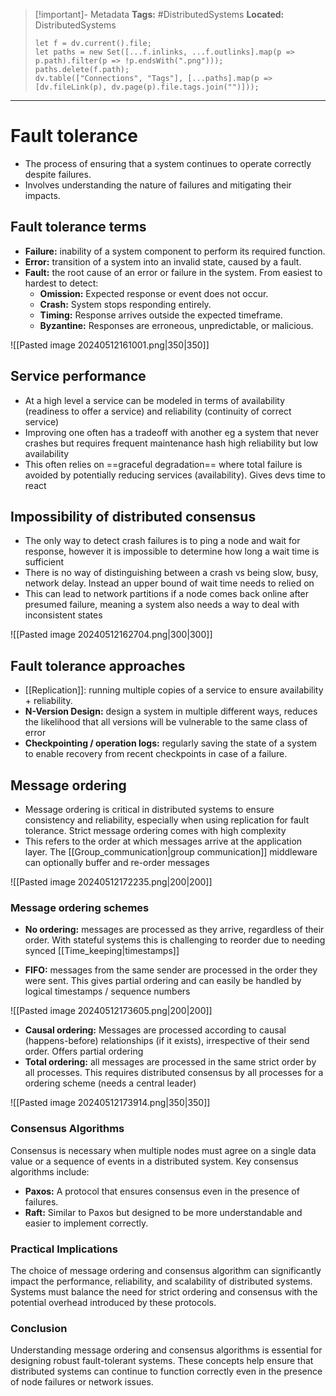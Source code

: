 > [!important]- Metadata
> **Tags:** #DistributedSystems 
> **Located:** DistributedSystems
> ```dataviewjs
> let f = dv.current().file;
> let paths = new Set([...f.inlinks, ...f.outlinks].map(p => p.path).filter(p => !p.endsWith(".png")));
> paths.delete(f.path);
> dv.table(["Connections", "Tags"], [...paths].map(p => [dv.fileLink(p), dv.page(p).file.tags.join("")]));
> ```

___
# Fault tolerance
- The process of ensuring that a system continues to operate correctly despite failures. 
- Involves understanding the nature of failures and mitigating their impacts.
## Fault tolerance terms
- **Failure:** inability of a system component to perform its required function.
- **Error:** transition of a system into an invalid state, caused by a fault.
- **Fault:** the root cause of an error or failure in the system. From easiest to hardest to detect:
	- **Omission:** Expected response or event does not occur. 
	- **Crash:** System stops responding entirely.
	- **Timing:** Response arrives outside the expected timeframe.
	- **Byzantine:** Responses are erroneous, unpredictable, or malicious.

![[Pasted image 20240512161001.png|350|350]]


## Service performance
- At a high level a service can be modeled in terms of availability (readiness to offer a service) and reliability (continuity of correct service)
- Improving one often has a tradeoff with another eg a system that never crashes but requires frequent maintenance hash high reliability but low availability 
- This often relies on ==graceful degradation== where total failure is avoided by potentially reducing services (availability). Gives devs time to react


## Impossibility of distributed consensus
- The only way to detect crash failures is to ping a node and wait for response, however it is impossible to determine how long a wait time is sufficient 
- There is no way of distinguishing between a crash vs being slow, busy, network delay. Instead an upper bound of wait time needs to relied on
- This can lead to network partitions if a node comes back online after presumed failure, meaning a system also needs a way to deal with inconsistent states

![[Pasted image 20240512162704.png|300|300]]
## Fault tolerance approaches
- [[Replication]]: running multiple copies of a service to ensure availability + reliability.
- **N-Version Design:** design a system in multiple different ways, reduces the likelihood that all versions will be vulnerable to the same class of error 
- **Checkpointing / operation logs:** regularly saving the state of a system to enable recovery from recent checkpoints in case of a failure. 
## Message ordering
- Message ordering is critical in distributed systems to ensure consistency and reliability, especially when using replication for fault tolerance. Strict message ordering comes with high complexity
- This refers to the order at which messages arrive at the application layer. The [[Group_communication|group communication]] middleware can optionally buffer and re-order messages 

![[Pasted image 20240512172235.png|200|200]]


### Message ordering schemes 
- **No ordering:** messages are processed as they arrive, regardless of their order. With stateful systems this is challenging to reorder due to needing synced [[Time_keeping|timestamps]]

- **FIFO:** messages from the same sender are processed in the order they were sent. This gives partial ordering and can easily be handled by logical timestamps / sequence numbers 

![[Pasted image 20240512173605.png|200|200]]
- **Causal ordering:** Messages are processed according to causal (happens-before) relationships (if it exists), irrespective of their send order. Offers partial ordering
- **Total ordering:** all messages are processed in the same strict order by all processes. This requires distributed consensus by all processes for a ordering scheme (needs a central leader)

![[Pasted image 20240512173914.png|350|350]]



### Consensus Algorithms

Consensus is necessary when multiple nodes must agree on a single data value or a sequence of events in a distributed system. Key consensus algorithms include:

- **Paxos:** A protocol that ensures consensus even in the presence of failures.
- **Raft:** Similar to Paxos but designed to be more understandable and easier to implement correctly.

### Practical Implications

The choice of message ordering and consensus algorithm can significantly impact the performance, reliability, and scalability of distributed systems. Systems must balance the need for strict ordering and consensus with the potential overhead introduced by these protocols.

### Conclusion

Understanding message ordering and consensus algorithms is essential for designing robust fault-tolerant systems. These concepts help ensure that distributed systems can continue to function correctly even in the presence of node failures or network issues.
